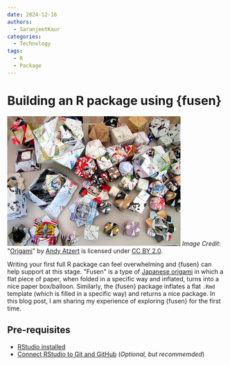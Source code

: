 ```yaml
---
date: 2024-12-16
authors:
  - SaranjeetKaur
categories:
  - Technology
tags:
  - R
  - Package
---
```



# **Building an R package using {fusen}**

![Origami art](images/fusen/origami.jpg)
_Image Credit_: "[Origami](https://www.flickr.com/photos/62538557@N06/9448489553)" by [Andy Atzert](https://www.flickr.com/photos/62538557@N06) is licensed under [CC BY 2.0](https://creativecommons.org/licenses/by/2.0/?ref=openverse).

Writing your first full R package can feel overwhelming and {fusen} can help support at this stage. "Fusen" is a type of [Japanese origami](https://en.wikipedia.org/wiki/Kamif%C5%ABsen) in which a flat piece of paper, when folded in a specific way and inflated, turns into a nice paper box/balloon. Similarly, the {fusen} package inflates a flat `.Rmd` template (which is filled in a specific way) and returns a nice package. In this blog post, I am sharing my experience of exploring {fusen} for the first time.
<!-- more -->

## Pre-requisites

- [RStudio installed](https://posit.co/download/rstudio-desktop/)
- [Connect RStudio to Git and GitHub](https://happygitwithr.com/rstudio-git-github.html) (_Optional, but recommemded_)
